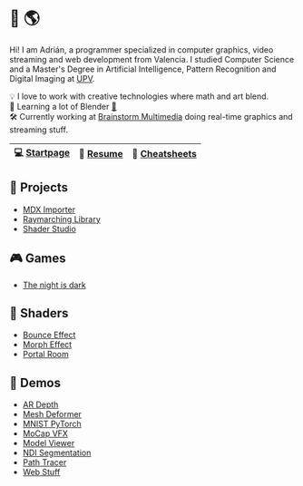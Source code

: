 # 👋 🌎

Hi! I am Adrián, a programmer specialized in computer graphics, video streaming and web development from Valencia. I studied Computer Science and a Master's Degree in Artificial Intelligence, Pattern Recognition and Digital Imaging at [UPV](https://www.upv.es/).

💡 I love to work with creative technologies where math and art blend.<br>
🌱 Learning a lot of Blender [🍩](https://github.com/adcimon/blender-donut#blender-donut)<br>
🛠 Currently working at [Brainstorm Multimedia](https://www.brainstorm3d.com/) doing real-time graphics and streaming stuff.<br>

| 💻 [Startpage](https://adcimon.github.io/startpage/) | 📜 [Resume](https://adcimon.github.io/) | 📌 [Cheatsheets](https://adcimon.github.io/cheatsheets/) |
| - | - | - |

## 🔨 Projects
* [MDX Importer](https://github.com/adcimon/com.adcimon.mdx-importer)
* [Raymarching Library](https://github.com/adcimon/com.adcimon.raymarching)
* [Shader Studio](https://adcimon.github.io/shader-studio/)

## 🎮 Games
* [The night is dark](https://adcimon.github.io/the-night-is-dark/)

## 🎨 Shaders
* [Bounce Effect](https://github.com/adcimon/bounce-effect)
* [Morph Effect](https://github.com/adcimon/morph-effect)
* [Portal Room](https://github.com/adcimon/portal-room)

## 🚧 Demos
* [AR Depth](https://github.com/adcimon/ar-depth)
* [Mesh Deformer](https://github.com/adcimon/mesh-deformer)
* [MNIST PyTorch](https://github.com/adcimon/mnist-pytorch)
* [MoCap VFX](https://github.com/adcimon/mocap-vfx)
* [Model Viewer](https://adcimon.github.io/model-viewer/)
* [NDI Segmentation](https://github.com/adcimon/ndi-segmentation)
* [Path Tracer](https://github.com/adcimon/path-tracer)
* [Web Stuff](https://adcimon.github.io/web-stuff/)

<!-- [![Statistics](https://github-readme-stats.vercel.app/api?username=adcimon)](https://github.com/adcimon/) -->
<!-- [![Top Languages](https://github-readme-stats.vercel.app/api/top-langs/?username=adcimon&hide=html)](https://github.com/adcimon/) -->
